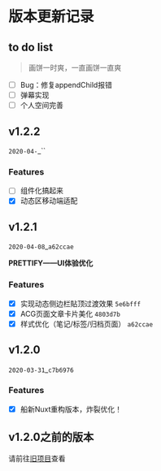 # 版本更新记录
## to do list
> 画饼一时爽，一直画饼一直爽

- [ ] Bug：修复appendChild报错
- [ ] 弹幕实现
- [ ] 个人空间完善

## v1.2.2
`2020-04-`_``
### Features
- [ ] 组件化搞起来
- [X] 动态区移动端适配
## v1.2.1
`2020-04-08`_`a62ccae`

**PRETTIFY——UI体验优化**
### Features
- [X] 实现动态侧边栏貼顶过渡效果 `5e6bfff`
- [X] ACG页面文章卡片美化 `4803d7b`
- [X] 样式优化（笔记/标签/归档页面） `a62ccae`

## v1.2.0
`2020-03-31`_`c7b6976`
### Features
- [X] 船新Nuxt重构版本，炸裂优化！

## v1.2.0之前的版本
请前往[旧项目](https://github.com/Bersder/nameless-blog/blob/master/CHANGE_LOG.md)查看
